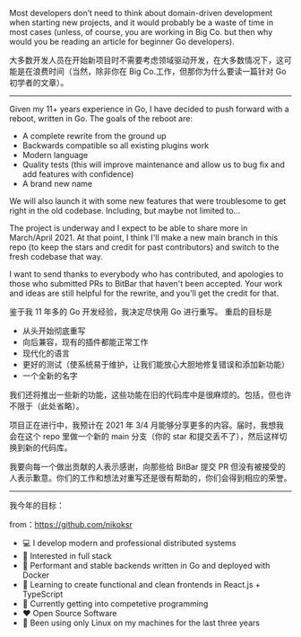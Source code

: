 Most developers don’t need to think about domain-driven development when starting new projects, and it would probably be a waste of time in most cases (unless, of course, you are working in Big Co. but then why would you be reading an article for beginner Go developers).

大多数开发人员在开始新项目时不需要考虑领域驱动开发，在大多数情况下，这可能是在浪费时间（当然，除非你在 Big Co.工作，但那你为什么要读一篇针对 Go 初学者的文章）。

---

Given my 11+ years experience in Go, I have decided to push forward with a reboot, written in Go.
The goals of the reboot are:

- A complete rewrite from the ground up
- Backwards compatible so all existing plugins work
- Modern language
- Quality tests (this will improve maintenance and allow us to bug fix and add features with confidence)
- A brand new name

We will also launch it with some new features that were troublesome to get right in the old codebase. Including, but maybe not limited to...

The project is underway and I expect to be able to share more in March/April 2021. At that point, I think I'll make a new main branch in this repo (to keep the stars and credit for past contributors) and switch to the fresh codebase that way.

I want to send thanks to everybody who has contributed, and apologies to those who submitted PRs to BitBar that haven't been accepted. Your work and ideas are still helpful for the rewrite, and you'll get the credit for that.

鉴于我 11 年多的 Go 开发经验，我决定尽快用 Go 进行重写。
重启的目标是
- 从头开始彻底重写
- 向后兼容，现有的插件都能正常工作
- 现代化的语言
- 更好的测试（使系统易于维护，让我们能放心大胆地修复错误和添加新功能）
- 一个全新的名字

我们还将推出一些新的功能，这些功能在旧的代码库中是很麻烦的。包括，但也许不限于（此处省略）。

项目正在进行中，我预计在 2021 年 3/4 月能够分享更多的内容。届时，我想我会在这个 repo 里做一个新的 main 分支（你的 star 和提交丢不了），然后这样切换到新的代码库。

我要向每一个做出贡献的人表示感谢，向那些给 BitBar 提交 PR 但没有被接受的人表示歉意。你们的工作和想法对重写还是很有帮助的，你们会得到相应的荣誉。

---
我今年的目标：

from：https://github.com/nikoksr
- 💻 I develop modern and professional distributed systems
- 🧐 Interested in full stack
- 🚀 Performant and stable backends written in Go and deployed with Docker
- 🌈 Learning to create functional and clean frontends in React.js + TypeScript
- 🌱 Currently getting into competetive programming
- ❤️ Open Source Software
- 🐧 Been using only Linux on my machines for the last three years